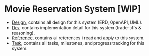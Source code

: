 # Movie Reservation System [WIP]

- [Design](/docs/design/README.md), contains all design for this system (ERD, OpenAPI, UML).
- [Dev](/docs/dev/README.md), contains implementation detail for this system (trade-offs & reasoning).
- [Reference](/docs/reference/README.md), contains all references I read and apply to this system.
- [Task](/docs/task/README.md), contains all tasks, milestones, and progress tracking for this system.
